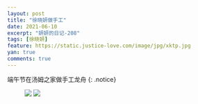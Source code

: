 ```yaml
---
layout: post
title: "徐晓妍做手工"
date: 2021-06-10
excerpt: "妍妍的日记-208"
tags: [徐晓妍]
feature: https://static.justice-love.com/image/jpg/xktp.jpg
yan: true
comments: true
---
```

端午节在汤姆之家做手工龙舟
{: .notice}
<figure>
    <img src="{{ site.staticUrl }}/yanyan/image/xuxiaoyanzuoshougong1.jpg" />
    <img src="{{ site.staticUrl }}/yanyan/image/xuxiaoyanzuoshougong2.jpg" />
</figure>
